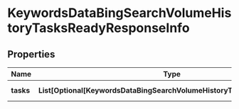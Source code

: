 # KeywordsDataBingSearchVolumeHistoryTasksReadyResponseInfo


## Properties

| Name | Type | Description | Notes |
|------------ | ------------- | ------------- | -------------|
**tasks** | **List[Optional[KeywordsDataBingSearchVolumeHistoryTasksReadyTaskInfo]]** | array of tasks |[optional]|
